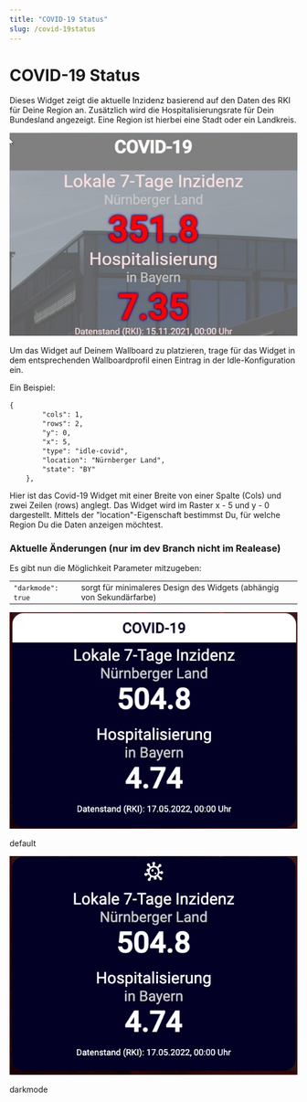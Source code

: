 ```yaml
---
title: "COVID-19 Status"
slug: /covid-19status
---
```


# COVID-19 Status

Dieses Widget zeigt die aktuelle Inzidenz basierend auf den Daten des RKI für Deine Region an. Zusätzlich wird die Hospitalisierungsrate für Dein Bundesland angezeigt. Eine Region ist hierbei eine Stadt oder ein Landkreis.


![](/img/image-5.png)



Um das Widget auf Deinem Wallboard zu platzieren, trage für das Widget in dem entsprechenden Wallboardprofil einen Eintrag in der Idle-Konfiguration ein.



Ein Beispiel:



```
{
        "cols": 1,
        "rows": 2,
        "y": 0,
        "x": 5,
        "type": "idle-covid",
        "location": "Nürnberger Land",
        "state": "BY"
    },
```



Hier ist das Covid-19 Widget mit einer Breite von einer Spalte (Cols) und zwei Zeilen (rows) anglegt. Das Widget wird im Raster x - 5 und y - 0 dargestellt. Mittels der "location"-Eigenschaft bestimmst Du, für welche Region Du die Daten anzeigen möchtest.



### Aktuelle Änderungen (nur im dev Branch nicht im Realease)



Es gibt nun die Möglichkeit Parameter mitzugeben:




|  |  |
| --- | --- |
| `"darkmode": true` | sorgt für minimaleres Design des Widgets (abhängig von Sekundärfarbe) |



![](/img/Bildschirmfoto-2022-05-17-um-12.10.44.png)

default



![](/img/Bildschirmfoto-2022-05-17-um-12.28.44.png)

darkmode
